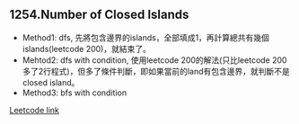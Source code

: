 ## 1254.Number of Closed Islands

- Method1: dfs, 先將包含邊界的islands，全部填成1，再計算總共有幾個islands(leetcode 200)，就結束了。
- Mehtod2: dfs with condition, 使用leetcode 200的解法(只比leetcode 200多了2行程式)，但多了條件判斷，即如果當前的land有包含邊界，就判斷不是closed island。
- Method3: bfs with condition 

[Leetcode link](https://leetcode.com/problems/number-of-closed-islands/)
